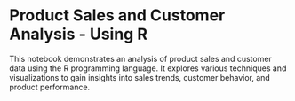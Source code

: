 # Product Sales and Customer Analysis - Using R

This notebook demonstrates an analysis of product sales and customer data using the R programming language. It explores various techniques and visualizations to gain insights into sales trends, customer behavior, and product performance.

